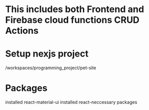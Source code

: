 # This includes both Frontend and Firebase cloud functions CRUD Actions

# Setup nexjs project
 /workspaces/programming_project/pet-site

 # Packages
 installed react-material-ui
 installed react-neccessary packages